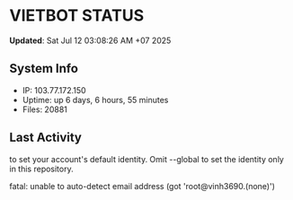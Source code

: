 # VIETBOT STATUS
**Updated**: Sat Jul 12 03:08:26 AM +07 2025

## System Info
- IP: 103.77.172.150
- Uptime: up 6 days, 6 hours, 55 minutes
- Files: 20881

## Last Activity

to set your account's default identity.
Omit --global to set the identity only in this repository.

fatal: unable to auto-detect email address (got 'root@vinh3690.(none)')
